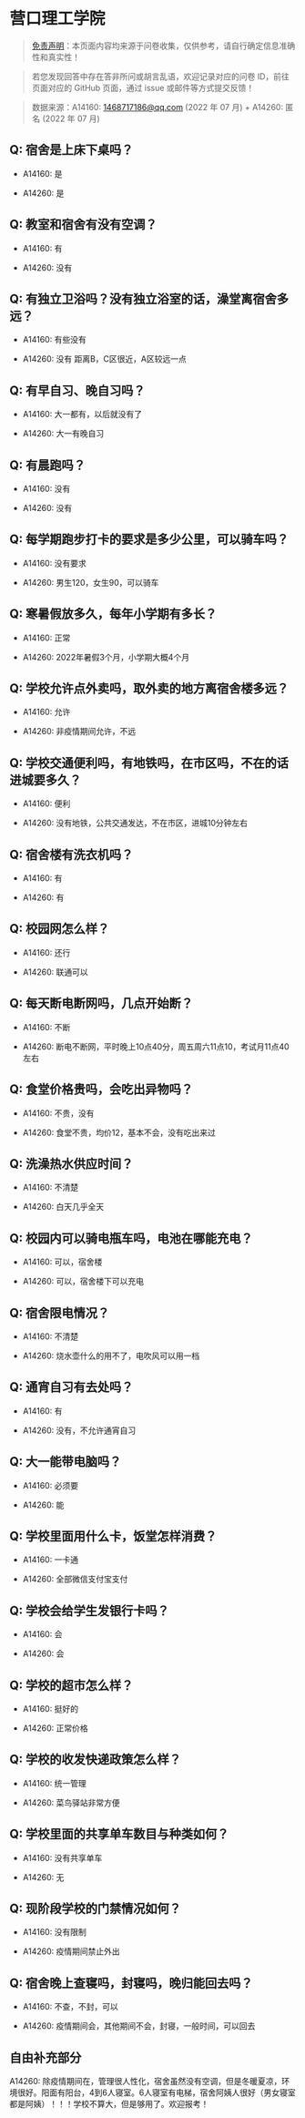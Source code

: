 # 营口理工学院

> [免责声明](https://colleges.chat/#_3)：本页面内容均来源于问卷收集，仅供参考，请自行确定信息准确性和真实性！

> 若您发现回答中存在答非所问或胡言乱语，欢迎记录对应的问卷 ID，前往页面对应的 GitHub 页面，通过 issue 或邮件等方式提交反馈！

> 数据来源：A14160: 1468717186@qq.com (2022 年 07 月) + A14260: 匿名 (2022 年 07 月)

## Q: 宿舍是上床下桌吗？

- A14160: 是

- A14260: 是

## Q: 教室和宿舍有没有空调？

- A14160: 有

- A14260: 没有

## Q: 有独立卫浴吗？没有独立浴室的话，澡堂离宿舍多远？

- A14160: 有些没有

- A14260: 没有   距离B，C区很近，A区较远一点

## Q: 有早自习、晚自习吗？

- A14160: 大一都有，以后就没有了

- A14260: 大一有晚自习

## Q: 有晨跑吗？

- A14160: 没有

- A14260: 没有

## Q: 每学期跑步打卡的要求是多少公里，可以骑车吗？

- A14160: 没有要求

- A14260: 男生120，女生90，可以骑车

## Q: 寒暑假放多久，每年小学期有多长？

- A14160: 正常

- A14260: 2022年暑假3个月，小学期大概4个月

## Q: 学校允许点外卖吗，取外卖的地方离宿舍楼多远？

- A14160: 允许

- A14260: 非疫情期间允许，不远

## Q: 学校交通便利吗，有地铁吗，在市区吗，不在的话进城要多久？

- A14160: 便利

- A14260: 没有地铁，公共交通发达，不在市区，进城10分钟左右

## Q: 宿舍楼有洗衣机吗？

- A14160: 有

- A14260: 有

## Q: 校园网怎么样？

- A14160: 还行

- A14260: 联通可以

## Q: 每天断电断网吗，几点开始断？

- A14160: 不断

- A14260: 断电不断网，平时晚上10点40分，周五周六11点10，考试月11点40左右

## Q: 食堂价格贵吗，会吃出异物吗？

- A14160: 不贵，没有

- A14260: 食堂不贵，均价12，基本不会，没有吃出来过

## Q: 洗澡热水供应时间？

- A14160: 不清楚

- A14260: 白天几乎全天

## Q: 校园内可以骑电瓶车吗，电池在哪能充电？

- A14160: 可以，宿舍楼

- A14260: 可以，宿舍楼下可以充电

## Q: 宿舍限电情况？

- A14160: 不清楚

- A14260: 烧水壶什么的用不了，电吹风可以用一档

## Q: 通宵自习有去处吗？

- A14160: 有

- A14260: 没有，不允许通宵自习

## Q: 大一能带电脑吗？

- A14160: 必须要

- A14260: 能

## Q: 学校里面用什么卡，饭堂怎样消费？

- A14160: 一卡通

- A14260: 全部微信支付宝支付

## Q: 学校会给学生发银行卡吗？

- A14160: 会

- A14260: 会

## Q: 学校的超市怎么样？

- A14160: 挺好的

- A14260: 正常价格

## Q: 学校的收发快递政策怎么样？

- A14160: 统一管理

- A14260: 菜鸟驿站非常方便

## Q: 学校里面的共享单车数目与种类如何？

- A14160: 没有共享单车

- A14260: 无

## Q: 现阶段学校的门禁情况如何？

- A14160: 没有限制

- A14260: 疫情期间禁止外出

## Q: 宿舍晚上查寝吗，封寝吗，晚归能回去吗？

- A14160: 不查，不封，可以

- A14260: 疫情期间会，其他期间不会，封寝，一般时间，可以回去

## 自由补充部分

A14260: 除疫情期间在，管理很人性化，宿舍虽然没有空调，但是冬暖夏凉，环境很好。阳面有阳台，4到6人寝室。6人寝室有电梯，宿舍阿姨人很好（男女寝室都是阿姨）！！！学校不算大，但是够用了。欢迎报考！